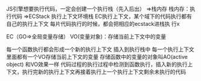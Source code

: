 JS引擎想要执行代码，一定会创建一个执行栈（先入后出）
=>栈内存  栈内存：执行代码
=>ECStack  执行上下文环境栈
EC执行上下文，某个域下的代码执行都有自己的执行上下文
每片代码执行的时候，都会把相应的ecstack进栈执 行x


EC（GO=>全局变量存储）
VO(变量对象)：存储当前上下文中的变量

每一个函数执行都会形成一个新的执行上下文  插入到执行栈中  每一个执行上下文里面都有一个VO存储当前上下文的变量  存储函数中的变量的对象叫AO(active object) 和VO效果一样
代码过程的执行过程中检测到函数执行，插入新的执行上下文，执行完新的执行上下文再接着执行上一个执行上下文剩余未执行的代码   